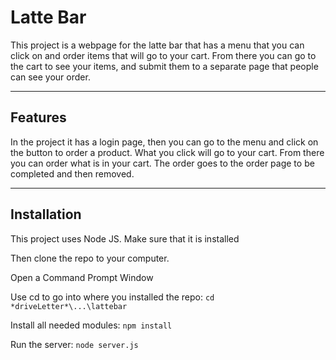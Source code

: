# Latte Bar

This project is a webpage for the latte bar that has a menu that you can click on and order items that will go to your cart.
From there you can go to the cart to see your items, and submit them to a separate page that people can see your order.

---

## Features

In the project it has a login page, then you can go to the menu and click on the button to order a product.
What you click will go to your cart.
From there you can order what is in your cart.
The order goes to the order page to be completed and then removed.

---

## Installation

This project uses Node JS. Make sure that it is installed

Then clone the repo to your computer.

Open a Command Prompt Window

Use cd to go into where you installed the repo:
`cd *driveLetter*\...\lattebar`

Install all needed modules:
`npm install`

Run the server:
`node server.js`
